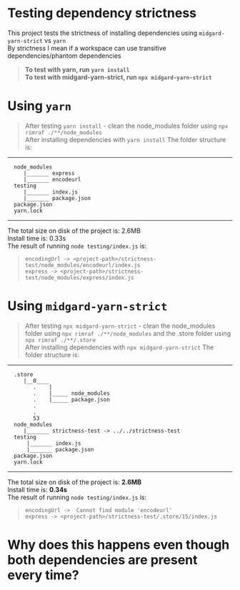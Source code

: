 # Testing dependency strictness
 This project tests the strictness of installing dependencies using `midgard-yarn-strict` vs `yarn`  
 By strictness I mean if a workspace can use transitive dependencies/phantom dependencies  
>**To test with yarn, run `yarn install`**  
>**To test with midgard-yarn-strict, run `npx midgard-yarn-strict`**  
 
# Using `yarn`  
> After testing `yarn install` - clean the node_modules folder using `npx rimraf ./**/node_modules`  
 After installing dependencies with `yarn install`
 The folder structure is:
 -------------------------------------------------------------------
      node_modules  
         |_______ express  
         |_______ encodeurl  
      testing  
         |_______ index.js  
         |_______ package.json  
      package.json
      yarn.lock
 -------------------------------------------------------------------
 The total size on disk of the project is: 2.6MB  
 Install time is: 0.33s  
 The result of running `node testing/index.js` is:  
   >`encodingUrl -> <project-path>/strictness-test/node_modules/encodeurl/index.js`   
   >`express -> <project-path>/strictness-test/node_modules/express/index.js`  
 
# Using `midgard-yarn-strict`
> After testing `npx midgard-yarn-strict` - clean the node_modules folder using `npx rimraf ./**/node_modules` and the .store folder using `npx rimraf ./**/.store`  
After installing dependencies with `npx midgard-yarn-strict`
The folder structure is:
-------------------------------------------------------------------
      .store
         |__0____
            .    |
            .    |_____ node_modules
            .    |_____ package.json
            .
            .
            53
      node_modules
         |_______ strictness-test -> ../../strictness-test
      testing
          |_______ index.js
          |_______ package.json
      package.json
      yarn.lock
-------------------------------------------------------------------
The total size on disk of the project is: **2.6MB**  
Install time is: **0.34s**  
The result of running `node testing/index.js` is:  
  >`encodingUrl ->  Cannot find module 'encodeurl'`  
  >`express -> <project-path>/strictness-test/.store/15/index.js`

# Why does this happens even though both dependencies are present every time?  